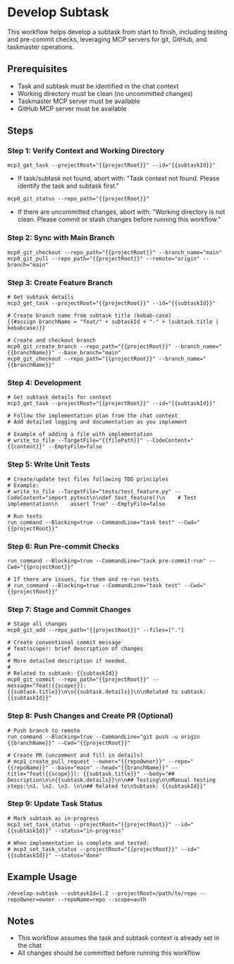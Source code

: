 # Develop Subtask

This workflow helps develop a subtask from start to finish, including testing and pre-commit checks, leveraging MCP servers for git, GitHub, and taskmaster operations.

## Prerequisites
- Task and subtask must be identified in the chat context
- Working directory must be clean (no uncommitted changes)
- Taskmaster MCP server must be available
- GitHub MCP server must be available

## Steps

### Step 1: Verify Context and Working Directory
```
mcp3_get_task --projectRoot="{{projectRoot}}" --id="{{subtaskId}}"
```
- If task/subtask not found, abort with: "Task context not found. Please identify the task and subtask first."

```
mcp0_git_status --repo_path="{{projectRoot}}"
```
- If there are uncommitted changes, abort with: "Working directory is not clean. Please commit or stash changes before running this workflow."

### Step 2: Sync with Main Branch
```
mcp0_git_checkout --repo_path="{{projectRoot}}" --branch_name="main"
mcp0_git_pull --repo_path="{{projectRoot}}" --remote="origin" --branch="main"
```

### Step 3: Create Feature Branch
```
# Get subtask details
mcp3_get_task --projectRoot="{{projectRoot}}" --id="{{subtaskId}}"

# Create branch name from subtask title (kebab-case)
{{#assign branchName = "feat/" + subtaskId + "-" + (subtask.title | kebabcase)}}

# Create and checkout branch
mcp0_git_create_branch --repo_path="{{projectRoot}}" --branch_name="{{branchName}}" --base_branch="main"
mcp0_git_checkout --repo_path="{{projectRoot}}" --branch_name="{{branchName}}"
```

### Step 4: Development
```
# Get subtask details for context
mcp3_get_task --projectRoot="{{projectRoot}}" --id="{{subtaskId}}"

# Follow the implementation plan from the chat context
# Add detailed logging and documentation as you implement

# Example of adding a file with implementation
# write_to_file --TargetFile="{{filePath}}" --CodeContent="{{content}}" --EmptyFile=false
```

### Step 5: Write Unit Tests
```
# Create/update test files following TDD principles
# Example:
# write_to_file --TargetFile="tests/test_feature.py" --CodeContent="import pytest\n\ndef test_feature()\n    # Test implementation\n    assert True" --EmptyFile=false

# Run tests
run_command --Blocking=true --CommandLine="task test" --Cwd="{{projectRoot}}"
```

### Step 6: Run Pre-commit Checks
```
run_command --Blocking=true --CommandLine="task pre-commit-run" --Cwd="{{projectRoot}}"

# If there are issues, fix them and re-run tests
# run_command --Blocking=true --CommandLine="task test" --Cwd="{{projectRoot}}"
```

### Step 7: Stage and Commit Changes
```
# Stage all changes
mcp0_git_add --repo_path="{{projectRoot}}" --files=["."]

# Create conventional commit message
# feat(scope): brief description of changes
#
# More detailed description if needed.
#
# Related to subtask: {{subtaskId}}
mcp0_git_commit --repo_path="{{projectRoot}}" --message="feat({{scope}}): {{subtask.title}}\n\n{{subtask.details}}\n\nRelated to subtask: {{subtaskId}}"
```

### Step 8: Push Changes and Create PR (Optional)
```
# Push branch to remote
run_command --Blocking=true --CommandLine="git push -u origin {{branchName}}" --Cwd="{{projectRoot}}"

# Create PR (uncomment and fill in details)
# mcp1_create_pull_request --owner="{{repoOwner}}" --repo="{{repoName}}" --base="main" --head="{{branchName}}" --title="feat({{scope}}): {{subtask.title}}" --body="## Description\n\n{{subtask.details}}\n\n## Testing\n\nManual testing steps:\n1. \n2. \n3. \n\n## Related to\nSubtask: {{subtaskId}}"
```

### Step 9: Update Task Status
```
# Mark subtask as in-progress
mcp3_set_task_status --projectRoot="{{projectRoot}}" --id="{{subtaskId}}" --status="in-progress"

# When implementation is complete and tested:
# mcp3_set_task_status --projectRoot="{{projectRoot}}" --id="{{subtaskId}}" --status="done"
```

## Example Usage
```
/develop-subtask --subtaskId=1.2 --projectRoot=/path/to/repo --repoOwner=owner --repoName=repo --scope=auth
```

## Notes
- This workflow assumes the task and subtask context is already set in the chat
- All changes should be committed before running this workflow
